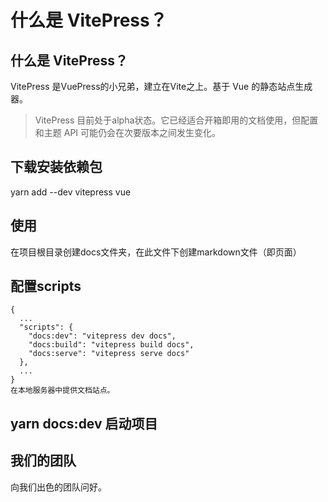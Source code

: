 # 什么是 VitePress？

## 什么是 VitePress？
VitePress 是VuePress的小兄弟，建立在Vite之上。基于 Vue 的静态站点生成器。

>VitePress 目前处于alpha状态。它已经适合开箱即用的文档使用，但配置和主题 API 可能仍会在次要版本之间发生变化。

## 下载安装依赖包
yarn add --dev vitepress vue


## 使用
在项目根目录创建docs文件夹，在此文件下创建markdown文件（即页面）

## 配置scripts
```
{
  ...
  "scripts": {
    "docs:dev": "vitepress dev docs",
    "docs:build": "vitepress build docs",
    "docs:serve": "vitepress serve docs"
  },
  ...
}
在本地服务器中提供文档站点。
```
## yarn docs:dev 启动项目

  ## 我们的团队
<script setup>
import { VPTeamMembers } from 'vitepress/theme'

const members = [
  {
    avatar: 'https://www.github.com/yyx990803.png',
    name: '尤雨溪',
    title: '创作者',
    links: [
      { icon: 'github', link: 'https://github.com/yyx990803' },
      { icon: 'twitter', link: 'https://twitter.com/youyuxi' }
    ]
  },
  // ...
]
</script>


向我们出色的团队问好。

<VPTeamMembers size="medium" :members="members" />

